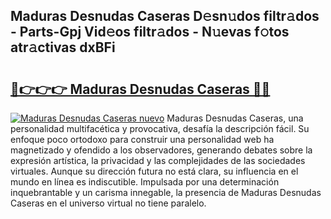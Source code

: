 ## Maduras Desnudas Caseras D𝚎sn𝚞dos filtr𝚊dos - Parts-Gpj Vid𝚎os filtr𝚊dos - N𝚞evas f𝚘tos atr𝚊ctivas dxBFi

# <h2><a href="http://mb1gvp4.tromn.icu/?c=Maduras+Desnudas+Caseras">🔗👉👉👉 Maduras Desnudas Caseras 🔗🔗</a></h2>

[![Maduras Desnudas Caseras nuevo](https://i.imgur.com/pEAQMta.gif)](http://mb1gvp4.tromn.icu/?c=Maduras+Desnudas+Caseras)
Maduras Desnudas Caseras, una personalidad multifacética y provocativa, desafía la descripción fácil. Su enfoque poco ortodoxo para construir una personalidad web ha magnetizado y ofendido a los observadores, generando debates sobre la expresión artística, la privacidad y las complejidades de las sociedades virtuales. Aunque su dirección futura no está clara, su influencia en el mundo en línea es indiscutible. Impulsada por una determinación inquebrantable y un carisma innegable, la presencia de Maduras Desnudas Caseras en el universo virtual no tiene paralelo.
